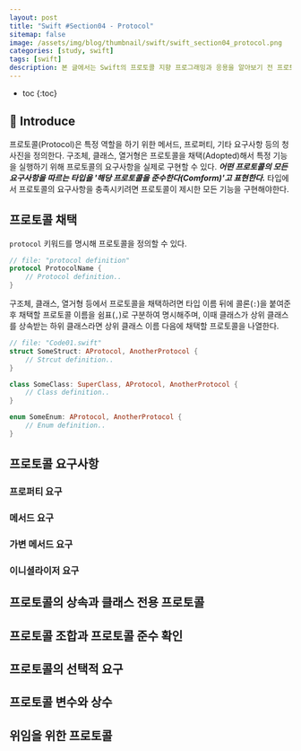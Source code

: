 ```yaml
---
layout: post
title: "Swift #Section04 - Protocol"
sitemap: false
image: /assets/img/blog/thumbnail/swift/swift_section04_protocol.png
categories: [study, swift]
tags: [swift]
description: 본 글에서는 Swift의 프로토콜 지향 프로그래밍과 응용을 알아보기 전 프로토콜에 대해 다룬다.
---
```


* toc
{:toc}

## 🤚 Introduce
프로토콜(Protocol)은 특정 역할을 하기 위한 메서드, 프로퍼티, 기타 요구사항 등의 청사진을 정의한다.
구조체, 클래스, 열거형은 프로토콜을 채택(Adopted)해서 특정 기능을 실행하기 위해 프로토콜의 요구사항을 실제로 구현할 수 있다. ***어떤 프로토콜의 모든 요구사항을 따르는 타입을 '해당 프로토콜을 준수한다(Comform)'고 표현한다.***
타입에서 프로토콜의 요구사항을 충족시키려면 프로토콜이 제시한 모든 기능을 구현해야한다.

## 프로토콜 채택
`protocol` 키워드를 명시해 프로토콜을 정의할 수 있다.
~~~swift
// file: "protocol definition"
protocol ProtocolName {
    // Protocol definition..
}
~~~

구조체, 클래스, 열거형 등에서 프로토콜을 채택하려면 타입 이름 뒤에 콜론(`:`)을 붙여준 후 채택할 프로토콜 이름을 쉼표(`,`)로 구분하여 명시해주며, 이때 클래스가 상위 클래스를 상속받는 하위 클래스라면 상위 클래스 이름 다음에 채택할 프로토콜을 나열한다.
~~~swift
// file: "Code01.swift"
struct SomeStruct: AProtocol, AnotherProtocol {
    // Strcut definition..
}

class SomeClass: SuperClass, AProtocol, AnotherProtocol {
    // Class definition..
}

enum SomeEnum: AProtocol, AnotherProtocol {
    // Enum definition..
}
~~~
## 프로토콜 요구사항
### 프로퍼티 요구
### 메서드 요구
### 가변 메서드 요구
### 이니셜라이저 요구

## 프로토콜의 상속과 클래스 전용 프로토콜
## 프로토콜 조합과 프로토콜 준수 확인
## 프로토콜의 선택적 요구
## 프로토콜 변수와 상수
## 위임을 위한 프로토콜